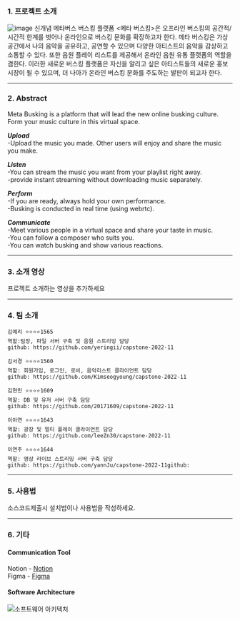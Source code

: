 ### 1. 프로젝트 소개
![image](https://user-images.githubusercontent.com/55120146/161776532-34365bf3-3abd-4532-b56f-bec2b07f6c4d.png)
신개념 메타버스 버스킹 플랫폼 <메타 버스킹>은 오프라인 버스킹의 공간적/시간적 한계를 벗어나 온라인으로 버스킹 문화를 확장하고자 한다.
메타 버스킹은 가상공간에서 나의 음악을 공유하고, 공연할 수 있으며 다양한 아티스트의 음악을 감상하고 소통할 수 있다. 또한 음원 플레이 리스트를 제공해서 온라인 음원 유통 플랫폼의 역할을 겸한다.
이러한 새로운 버스킹 플랫폼은 자신을 알리고 싶은 아티스트들의 새로운 홍보 시장이 될 수 있으며, 더 나아가 온라인 버스킹 문화를 주도하는 발판이 되고자 한다.

---------------------------------------------------------------------------------------------------------------

### 2. Abstract
Meta Busking is a platform that will lead the new online busking culture. Form your music culture in this virtual space.

***Upload***<br>
  -Upload the music you made. Other users will enjoy and share the music you make.<br>

***Listen***<br>
  -You can stream the music you want from your playlist right away.<br>
  -provide instant streaming without downloading music separately.<br>

***Perform***<br>
  -If you are ready, always hold your own performance.<br>
  -Busking is conducted in real time (using webrtc).<br>

***Communicate***<br>
  -Meet various people in a virtual space and share your taste in music.<br>
  -You can follow a composer who suits you.<br>
  -You can watch busking and show various reactions.<br>
  
---------------------------------------------------------------------------------------------------------------

### 3. 소개 영상

프로젝트 소개하는 영상을 추가하세요

---------------------------------------------------------------------------------------------------------------

### 4. 팀 소개
```
김예리 ⭐⭐⭐⭐1565
역할:팀장, 파일 서버 구축 및 음원 스트리밍 담당 
github: https://github.com/yeringii/capstone-2022-11
```
```
김서경 ⭐⭐⭐⭐1560 
역할: 회원가입, 로그인, 로비, 음악리스트 클라이언트 담당 
github: https://github.com/Kimseogyoung/capstone-2022-11
```
```
김현민 ⭐⭐⭐⭐1609 
역할: DB 및 유저 서버 구축 담당 
github: https://github.com/20171609/capstone-2022-11
```
```
이아연 ⭐⭐⭐⭐1643
역할: 광장 및 멀티 플레이 클라이언트 담당
github: https://github.com/leeZn30/capstone-2022-11
```
```
이연주 ⭐⭐⭐⭐1644
역할: 영상 라이브 스트리밍 서버 구축 담당
github: https://github.com/yannJu/capstone-2022-11github:
```
---------------------------------------------------------------------------------------------------------------

### 5. 사용법

소스코드제출시 설치법이나 사용법을 작성하세요.

---------------------------------------------------------------------------------------------------------------

### 6. 기타
#### Communication Tool
 Notion - [Notion](https://holly-punishment-32b.notion.site/2022-23b3832ba4234a7385d3fb7682a90bb1)<br>
 Figma - [Figma](https://www.figma.com/file/0LDKCL7QrKHWbvc2wObYl7/%ED%8E%98%EC%9D%B4%EC%A7%80%EB%B3%84-%EC%99%80%EC%9D%B4%EC%96%B4%ED%94%84%EB%A0%88%EC%9E%84(2%EC%B0%A8)?node-id=0%3A1)
 
#### Software Architecture
![소프트웨어 아키텍처](https://user-images.githubusercontent.com/55120146/162163938-247107b2-5950-474f-87b5-ff95324ac976.png)
